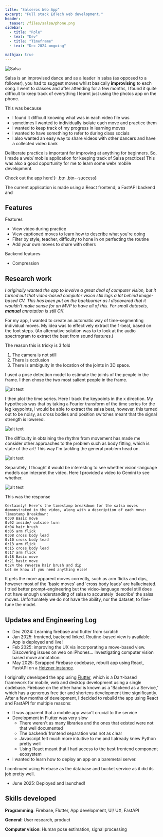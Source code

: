 ```yaml
---
title: "Salseros Web App"
excerpt: "Full stack EdTech web development."
header:
  teaser: /files/salsa/phone.png
sidebar:
  - title: "Role"
  - text: "Dev"
  - title: "Timeframe"
  - text: "Dec 2024-ongoing"

mathjax: true
---
```


![Salsa](/files/salsa/image.png)

Salsa is an improvised dance and as a leader in salsa (as opposed to a follower), you had to suggest moves whilst basically **improvising** to each song. I went to classes and after attending for a few months, I found it quite difficult to keep track of everything I learnt just using the photos app on the phone.

This was because

- I found it difficult knowing what was in each video file was
- sometimes I wanted to individually isolate each move and practice them
- I wanted to keep track of my progress in learning moves
- I wanted to have something to refer to during class socials
- I also wanted an easy way to share videos with other dancers and have a collected video bank

Deliberate practice is important for improving at anything for beginners. So, I made a web/ mobile application for keeping track of Salsa practices! This was also a good opportunity for me to learn some web/ mobile development.

[Check out the app here!](#link){: .btn .btn--success}

The current application is made using a React frontend, a FastAPI backend and

## Features

Features

- View video during practice
- View captioned moves to learn how to describe what you're doing
- Filter by style, teacher, difficulty to hone in on perfecting the routine
- Add your own moves to share with others

Backend features

- Compression

## Research work

_I originally wanted the app to involve a great deal of computer vision, but it turned out that video-based computer vision still lags a lot behind image-based CV. This has been put on the backburner as I discovered that it wouldn't make sense for an MVP to have all of this. For small datasets, **manual** annotation is still OK._

For my app, I wanted to create an automatic way of time-segmenting individual moves. My idea was to effectively extract the 1-beat, based on the foot steps. (An alternative solution was to to look at the audio spectrogram to extract the beat from sound features.)

The reason this is tricky is 3 fold

1.  The camera is not still
2.  There is occlusion
3.  There is ambiguity in the location of the joints in 3D space.

I used a pose detection model to estimate the joints of the people in the frame. I then chose the two most salient people in the frame.

![alt text](/files/salsa/pose.png)

I then plot the time series. Here I track the keypoints in the x direction. My hypothesis was that by taking a Fourier transform of the time series for the leg keypoints, I would be able to extract the salsa beat, however, this turned out to be noisy, as cross bodies and position switches meant that the signal strength is lowered.

![alt text](/files/salsa/features.png)

The difficulty in obtaining the rhythm from movement has made me consider other approaches to the problem such as body fitting, which is state of the art! This way I'm tackling the general problem head on.

![alt text](/files/salsa/body_fitting.png)

Separately, I thought it would be interesting to see whether vision-language models can interpret the video. Here I provided a video to Gemini to see whether.

![alt text](/files/salsa/gemini.png)

This was the response

```
Certainly! Here's the timestamp breakdown for the salsa moves demonstrated in the video, along with a description of each move:
Timestamp Breakdown:
0:00 Basic move
0:02 inside/ outside turn
0:04 hair brush
0:05 arm flick
0:08 cross body lead
0:10 cross body lead
0:13 arm flick
0:15 cross body lead
0:17 arm flick
0:18 Basic move
0:21 basic move
0:24 the reverse hair brush and dip
Let me know if you need anything else!
```

It gets the more apparent moves correctly, such as arm flicks and dips, however most of the 'basic moves' and 'cross body leads' are hallucinated. I tried better prompt-engineering but the video-language model still does not have enough understanding of salsa to accurately 'describe' the salsa moves. Unfortunately we do not have the ability, nor the dataset, to fine-tune the model.

## Updates and Engineering Log

- Dec 2024: Learning firebase and flutter from scratch
- Jan 2025: frontend, backend linked. Routine-based view is available. App is deployed and live!
- Feb 2025: improving the UX via incorporating a move-based view. Discovering issues on web on iPhones... Investigating computer vision based move annotation.
- May 2025: Scrapped Firebase codebase, rebuilt app using React, FastAPI on a [Hetzner instance](https://www.hetzner.com/cloud).

I originally developed the app using [Flutter](https://flutter.dev/), which is a Dart-based framework for mobile, web and desktop development using a single codebase. Firebase on the other hand is known as a 'Backend as a Service,' which has a generous free tier and shortens development time significantly. After a few months of development, I decided to rebuild the app using React and FastAPI for multiple reasons:

- It was apparent that a mobile app wasn't crucial to the service
- Development in Flutter was very slow
  - There weren't as many libraries and the ones that existed were not that well documented
  - The backend/ frontend separation was not as clear
  - Javascript felt much more intuitive to me and I already knew Python pretty well
  - Using React meant that I had access to the best frontend component ecosystem
- I wanted to learn how to deploy an app on a baremetal server.

I continued using Firebase as the database and bucket service as it did its job pretty well.

- June 2025: Deployed and launched!

## Skills developed

**Programming**: Firebase, Flutter, App development, UI/ UX, FastAPI

**General**: User research, product

**Computer vision**: Human pose estimation, signal processing
